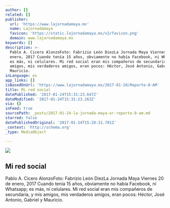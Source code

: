```yaml
---
author: []
related: []
publisher:
  url: 'https://www.lajornadamaya.mx'
  name: Lajornadamaya
  favicon: 'https://static.lajornadamaya.mx/v2/favicon.png'
  domain: www.lajornadamaya.mx
keywords: []
description: >-
  Pablo A. Cicero AlonzoFoto: Fabrizio León DiezLa Jornada Maya Viernes 20 de
  enero, 2017 Cuando tenía 15 años, obviamente no había Facebook, ni Whatsapp;
  es más, ni celulares. Mi red social eran mis compañeros de secundaria, y mis
  amigos, mis verdaderos amigos, eran pocos: Héctor, José Antonio, Gabriel y
  Mauricio.
inLanguage: es
app_links: []
isBasedOnUrl: 'https://www.lajornadamaya.mx/2017-01-20/Reporte-8-AM'
title: Mi red social
datePublished: '2017-01-24T15:31:23.647Z'
dateModified: '2017-01-24T15:31:23.263Z'
via: {}
inFeed: true
sourcePath: _posts/2017-01-24-la-jornada-maya-or-reporte-8-am.md
starred: false
datePublishedOriginal: '2017-01-24T15:28:31.781Z'
_context: 'http://schema.org'
_type: MediaObject

---
```

<article style=""><img src="https://img.lajornadamaya.mx/32/e1ababbzogad_640-414-cover" /><h1>Mi red social</h1><p>Pablo A. Cicero AlonzoFoto: Fabrizio León DiezLa Jornada Maya Viernes 20 de enero, 2017 Cuando tenía 15 años, obviamente no había Facebook, ni Whatsapp; es más, ni celulares. Mi red social eran mis compañeros de secundaria, y mis amigos, mis verdaderos amigos, eran pocos: Héctor, José Antonio, Gabriel y Mauricio.</p></article>